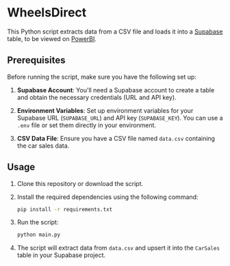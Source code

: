 # WheelsDirect

This Python script extracts data from a CSV file and loads it into a [Supabase](https://supabase.com/) table, to be viewed on [PowerBI](https://app.powerbi.com/).

## Prerequisites

Before running the script, make sure you have the following set up:

1. **Supabase Account**: You'll need a Supabase account to create a table and obtain the necessary credentials (URL and API key).

2. **Environment Variables**: Set up environment variables for your Supabase URL (`SUPABASE_URL`) and API key (`SUPABASE_KEY`). You can use a `.env` file or set them directly in your environment.

3. **CSV Data File**: Ensure you have a CSV file named `data.csv` containing the car sales data.

## Usage

1. Clone this repository or download the script.

2. Install the required dependencies using the following command:

    ```bash
    pip install -r requirements.txt
    ```

3. Run the script:

    ```bash
    python main.py
    ```

4. The script will extract data from `data.csv` and upsert it into the `CarSales` table in your Supabase project.
